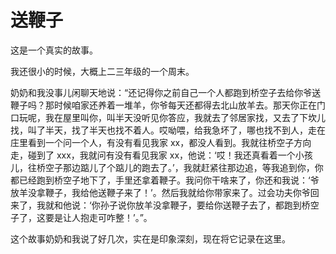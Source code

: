 # 送鞭子

这是一个真实的故事。

我还很小的时候，大概上二三年级的一个周末。

奶奶和我没事儿闲聊天地说：“还记得你之前自己一个人都跑到桥空子去给你爷送鞭子吗？那时候咱家还养着一堆羊，你爷每天还都得去北山放羊去。那天你正在门口玩呢，我在屋里叫你，叫半天没听见你答应，我就去了邻居家找，又去了下坎儿找，叫了半天，找了半天也找不着人。哎呦喂，给我急坏了，哪也找不到人，走在庄里看到一个问一个人，有没有看见我家 xx，都没人看到。我就往桥空子方向走，碰到了 xxx，我就问有没有看见我家 xx，他说：‘哎！我还真看着一个小孩儿，往桥空子那边踮儿了个踮儿的跑去了。’，我就赶紧往那边追，等我追到你，你都已经跑到桥空子地下了，手里还拿着鞭子。我问你干啥来了，你还和我说：‘爷放羊没拿鞭子，我给他送鞭子来了！’。然后我就给你带家来了。过会功夫你爷回来了，我就和他说：‘你孙子说你放羊没拿鞭子，要给你送鞭子去了，都跑到桥空子了，这要是让人抱走可咋整！’。”。

这个故事奶奶和我说了好几次，实在是印象深刻，现在将它记录在这里。
